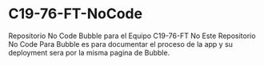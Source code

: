 # C19-76-FT-NoCode
Repositorio No Code Bubble para el Equipo C19-76-FT No 
Este Repositorio No Code Para Bubble es para documentar el proceso de la app y su deployment sera por la misma pagina
de Bubble.
